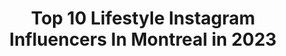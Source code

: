 ---
title: Top 10 Lifestyle Instagram Influencers In Montreal in 2023
description: >-
  Find top lifestyle Instagram influencers in Montreal in 2023. Most popular hashtags: #montreal #quebec #ootd.
platform: Instagram
hits: 86
text_top: Discover the most popular Instagram accounts on inBeat.
text_bottom: inBeat aggregates 86 Instagram influencers like this in Montreal, Canada for you to work with.
profiles:
  - username: "jessmegan"
    fullname: >-
      Jess
    bio: >-
      ⚐ Montreal | Lifestyle, Home Decor & Simple Moments Maman de la petite Céleste & amoureuse 🤍 ✎ jessmegan.info@gmail.com
    location: "Canada"
    followers: 72027
    engagement: 705
    commentsToLikes: 0.022135
    id: ck0w1u8p6l5x70i19qwdq8tqt
    verified: false
    hashtags: "#homesweethome, #mafiiille, #myhomesense, #ad"
  - username: "la.mouette"
    fullname: >-
      Florence
    bio: >-
      👒 Graphiste/Illustratrice freelance - @ateliermouette Blogueuse Lifestyle 🇫🇷 📍 Montréal 🇨🇦 Autiste 🍃 💌 hello@la-mouette.com 📸 @lamouette.instants
    location: "Canada"
    followers: 22778
    engagement: 564
    commentsToLikes: 0.041513
    id: ck55ptio1bcg80i11u9gk175z
    verified: false
    hashtags: "#embracingtheseasons, #homedecor, #wanderfolk, #ournaturedays"
  - username: "vanessa.anna"
    fullname: >-
      Vanessa Luttrell
    bio: >-
      montreal fashion + lifestyle 🌼🦋🤍🥧 💌 vanessa.luttrell@gmail.com
    location: "Canada"
    followers: 15304
    engagement: 808
    commentsToLikes: 0.077300
    id: ck0w4rrzb036i0i19s3yp8vlk
    verified: false
    hashtags: "#rqbabe, #nastygalsdoitbetter"
  - username: "leajplf"
    fullname: >-
      Léa Jplf
    bio: >-
      ↳ MODE, VOYAGES & LIFESTYLE 💛 - 📍 Montréal (🎓), Bruxelles et Paris - 💌 leajplfpro@gmail.com - 📹 YOUTUBE (19,1K🤍) / TIKTOK : leajplf
    location: "Canada"
    followers: 47520
    engagement: 569
    commentsToLikes: 0.007360
    id: ck6ubfq6c9avz0j71udkltm1m
    verified: false
    hashtags: "#lilufifteen, #cr, #montreal, #quebec"
  - username: "dayan.01_"
    fullname: >-
      Emdadul H Khan Dayan⚡️
    bio: >-
      •"অন্যের কথা না লাগিয়ে গাছ লাগান 🌳 • 20 | Lifestyle | Fashion | photography •Montreal 🇨🇦||🇧🇩•Dhaka (Snap: Ehkdayan) Subscribe 👇🏻(official account)
    location: "Canada"
    followers: 9060
    engagement: 1423
    commentsToLikes: 0.079571
    id: ckaozpj5rmu3h0i78unt3g1iu
    verified: false
    hashtags: "#dhakagram, #lightroom, #picoftheday, #dhaka"
  - username: "lejohnk"
    fullname: >-
      John-Kevin Lawson 🇹🇬
    bio: >-
      ▪️Organisateur d’événements ▪️Consultant en Marketing d’influence « Osez faire ce que les autres ne font pas » 📍Mtl 🇨🇦 Ps.23 ⛪️
    location: "Canada"
    followers: 10334
    engagement: 755
    commentsToLikes: 0.083194
    id: ck5cb2xgeemme0i1102ms64ga
    verified: false
    hashtags: "#photoshoot, #shoes, #goodlife, #marketing"
  - username: "typh.raymond"
    fullname: >-
      P H A N I E 🌿
    bio: >-
      Lifestyle | Foodie | Un brin écolo C'est moi qui se cache derrière @petitlaurierco ✌️ 📍Montréal
    location: "Canada"
    followers: 2210
    engagement: 1513
    commentsToLikes: 0.206793
    id: ck5hkm2utio580i11k3m3mwui
    verified: false
    hashtags: "#mangerlocal, #mtlfoodie, #zerodechetmontreal, #mtlblogging"
  - username: "abelaslife"
    fullname: >-
      ABELA’S LIFE.🕊🤍
    bio: >-
      ⬗ Bacc en droit, Maîtrise en droit UdeM ⠀ ⠀ ⠀& créatrice de contenu ⚐ Montreal ↠ Fashion, Food & Lifestyle
    location: "Canada"
    followers: 30713
    engagement: 245
    commentsToLikes: 0.125113
    id: ck5zmrplon3na0i1479y9ok0q
    verified: false
    hashtags: "#partenaire"
  - username: "demidiamandis"
    fullname: >-
      DEMI DIAMANDIS  |  STYLE INSPO
    bio: >-
      #fashion #beauty #lifestyle 💍SD pittsburgh | montreal @demi__makeup demitra.stappas@gmail.com
    location: "Canada"
    followers: 9794
    engagement: 513
    commentsToLikes: 0.062389
    id: ck137fbn8b8pe0i19a2455nzh
    verified: false
    hashtags: "#misslola, #30daysofoutfits, #americanstyle, #mlpartner"
  - username: "_curiozite_"
    fullname: >-
      Hanna🇭🇹
    bio: >-
      Natural Hair + Beauty +Lifestyle ✨Digital Creator 📍Montreal 📧 Curiozite@icould.com 🎬 YouTube video ⬇️
    location: "Canada"
    followers: 5333
    engagement: 821
    commentsToLikes: 0.049214
    id: ckaovd2j542j00i78991331ho
    verified: false
    hashtags: ""
---